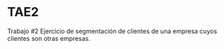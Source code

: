 # TAE2
Trabajo #2 Ejercicio de segmentación de clientes de una empresa cuyos clientes son otras empresas.
